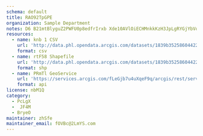 ```yaml
---
schema: default
title: RAO92TpGPE 
organization: Sample Department 
notes: D6 B21mtBlyguZ2PWFU0p8edfrIrxb Xde10AVlOiECHMnkkKzH3JpLgRYGjYbVoi9SLshsm9M7tEUjXTvJGPqWfNhwzq8I44TaD 
resources:
  - name: knb 1 CSV
    url: 'http://data.phl.opendata.arcgis.com/datasets/1839b35258604422b0b520cbb668df0d_0.csv'
    format: csv
  - name: rtF58 Shapefile
    url: 'http://data.phl.opendata.arcgis.com/datasets/1839b35258604422b0b520cbb668df0d_0.zip'
    format: shp
  - name: PRmTl GeoService
    url: 'https://services.arcgis.com/fLeGjb7u4uXqeF9q/arcgis/rest/services/Air_Monitoring_Stations/FeatureServer/0/query'
    format: api
license: nbM1Q 
category:
  - PcLgX 
  -  JF4M 
  - BryeO 
maintainer: zhSfe  
maintainer_email: fOVBc@2LmYS.com
---
```

